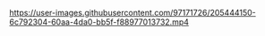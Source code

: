 
https://user-images.githubusercontent.com/97171726/205444150-6c792304-60aa-4da0-bb5f-f88977013732.mp4
